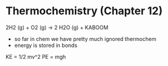 # Thermochemistry (Chapter 12)
2H2 (g) + O2 (g) -> 2 H2O (g) + KABOOM

+ so far in chem we have pretty much ignored thermochem
+ energy is stored in bonds

KE = 1/2 mv^2
PE = mgh
